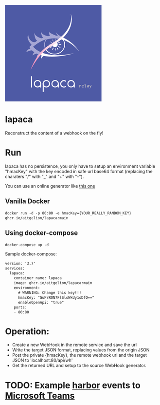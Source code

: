 ![logo](lapacaLogo.png)

# lapaca
Reconstruct the content of a webhook on the fly!

# Run
lapaca has no persistence, you only have to setup an environment variable "hmacKey" with the key encoded in safe url base64 format (replacing the charaters "/" with "_" and "+" with "-").

You can use an online generator like [this one](https://generate.plus/en/base64)

## Vanilla Docker
```
docker run -d -p 80:80 -e hmacKey={YOUR_REALLY_RANDOM_KEY} ghcr.io/aitgelion/lapaca:main
```

## Using docker-compose
```
docker-compose up -d
```

Sample docker-compose:

```
version: '3.7'
services:
  lapaca:
    container_name: lapaca
    image: ghcr.io/aitgelion/lapaca:main
    environment:
      # WARNING: Change this key!!!
      hmacKey: "GuPrRON7FlSloWkUy1oDfQ=="
      enableOpenApi: "true"
    ports:
    - 80:80
```

# Operation:
- Create a new WebHook in the remote service and save the url
- Write the target JSON format, replacing values from the origin JSON
- Post the private {hmacKey}, the remote webhook url and the target JSON to 'localhost:80/api/wh'
- Get the returned URL and setup to the source WebHook generator.

# TODO: Example [harbor](https://goharbor.io/docs/2.2.0/working-with-projects/project-configuration/configure-webhooks/) events to [Microsoft Teams](https://docs.microsoft.com/es-es/microsoftteams/platform/webhooks-and-connectors/how-to/connectors-using?tabs=cURL#send-adaptive-cards-using-an-incoming-webhook)
